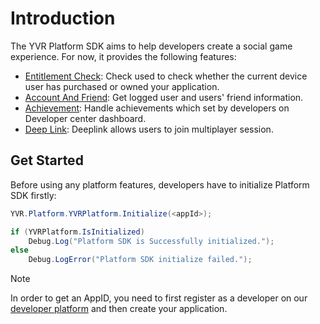 # Introduction

The YVR Platform SDK aims to help developers create a social game experience. For now, it provides the following features:

-   [Entitlement Check](./EntitlementCheck.md): Check used to check whether the current device user has purchased or owned your application.
-   [Account And Friend](./AccountAndFriends.md): Get logged user and users' friend information.
-   [Achievement](./Achievement.md): Handle achievements which set by developers on Developer center dashboard.
-   [Deep Link](./DeepLink.md): Deeplink allows users to join multiplayer session.

## Get Started

Before using any platform features, developers have to initialize Platform SDK firstly:

```csharp
YVR.Platform.YVRPlatform.Initialize(<appId>);

if (YVRPlatform.IsInitialized)
    Debug.Log("Platform SDK is Successfully initialized.");
else
    Debug.LogError("Platform SDK initialize failed.");
```

> [!Note]
> In order to get an AppID, you need to first register as a developer on our [developer platform](https://developer.yvrdream.com/yvrdvcenter/) and then create your application.
